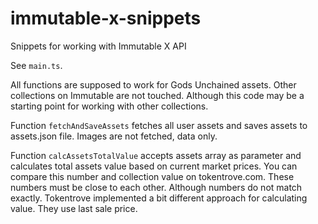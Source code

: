 # immutable-x-snippets
Snippets for working with Immutable X API

See `main.ts`.

All functions are supposed to work for Gods Unchained assets. Other collections on Immutable are not touched. Although this code may be a starting point for working with other collections.

Function `fetchAndSaveAssets` fetches all user assets and saves assets to assets.json file. Images are not fetched, data only.

Function `calcAssetsTotalValue` accepts assets array as parameter and calculates total assets value based on current market prices. You can compare this number and collection value on tokentrove.com.
These numbers must be close to each other. Although numbers do not match exactly. Tokentrove implemented a bit different approach for calculating value. They use last sale price.
